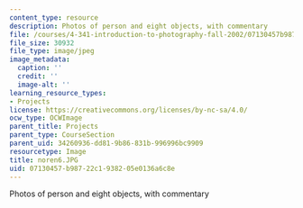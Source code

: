 ```yaml
---
content_type: resource
description: Photos of person and eight objects, with commentary
file: /courses/4-341-introduction-to-photography-fall-2002/07130457b98722c1938205e0136a6c8e_noren6.JPG
file_size: 30932
file_type: image/jpeg
image_metadata:
  caption: ''
  credit: ''
  image-alt: ''
learning_resource_types:
- Projects
license: https://creativecommons.org/licenses/by-nc-sa/4.0/
ocw_type: OCWImage
parent_title: Projects
parent_type: CourseSection
parent_uid: 34260936-dd81-9b86-831b-996996bc9909
resourcetype: Image
title: noren6.JPG
uid: 07130457-b987-22c1-9382-05e0136a6c8e
---
```

Photos of person and eight objects, with commentary